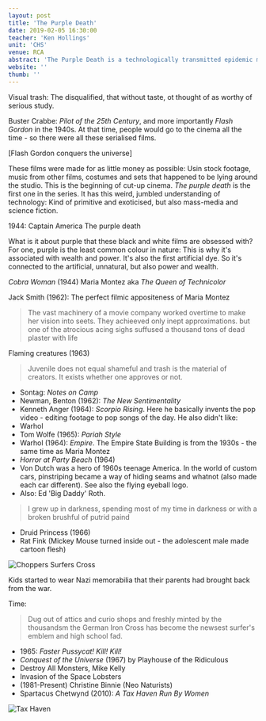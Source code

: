 ```yaml
---
layout: post
title: 'The Purple Death'
date: 2019-02-05 16:30:00
teacher: 'Ken Hollings'
unit: 'CHS'
venue: RCA
abstract: 'The Purple Death is a technologically transmitted epidemic made up from old movie clips, radio announcements and newspaper headlines. Second-hand clichés and shopworn costumes conspire with stock footage to spread a mass contagion for an age of mass communication.'
website: ''
thumb: ''
---
```


Visual trash: The disqualified, that without taste, ot thought of as worthy of serious study.

Buster Crabbe: _Pilot of the 25th Century_, and more importantly _Flash Gordon_ in the 1940s. At that time, people would go to the cinema all the time - so there were all these serialised films.

[Flash Gordon conquers the universe]

These films were made for as little money as possible: Usin stock footage, music from other films, costumes and sets that happened to be lying around the studio. This is the beginning of cut-up cinema. _The purple death_ is the first one in the series. It has this weird, jumbled understanding of technology: Kind of primitive and exoticised, but also mass-media and science fiction.

1944: Captain America The purple death

What is it about purple that these black and white films are obsessed with? For one, purple is the least common colour in nature: This is why it's associated with wealth and power. It's also the first artificial dye. So it's connected to the artificial, unnatural, but also power and wealth.

_Cobra Woman_ (1944)
Maria Montez aka _The Queen of Technicolor_

Jack Smith (1962): The perfect filmic appositeness of Maria Montez

> The vast machinery of a movie company worked overtime to make her vision into seets. They achieeved only inept approximations. but one of the atrocious acing sighs suffused a thousand tons of dead plaster with life

Flaming creatures (1963)

> Juvenile does not equal shameful and trash is the material of creators. It exists whether one approves or not.

- Sontag: _Notes on Camp_
- Newman, Benton (1962): _The New Sentimentality_
- Kenneth Anger (1964): _Scorpio Rising_. Here he basically invents the pop video - editing footage to pop songs of the day. He also didn't like:
- Warhol
- Tom Wolfe (1965): _Pariah Style_
- Warhol (1964): _Empire_. The Empire State Building is from the 1930s - the same time as Maria Montez
- _Horror at Party Beach_ (1964)
- Von Dutch was a hero of 1960s teenage America. In the world of custom cars, pinstriping became a way of hiding seams and whatnot (also made each car different). See also the flying eyeball logo.
- Also: Ed 'Big Daddy' Roth.

> I grew up in darkness, spending most of my time in darkness or with a broken brushful of putrid paind

- Druid Princess (1966)
- Rat Fink (Mickey Mouse turned inside out - the adolescent male made cartoon flesh)

![Choppers Surfers Cross](/assets/notes/cross.jpg)

Kids started to wear Nazi memorabilia that their parents had brought back from the war.

Time:

> Dug out of attics and curio shops and freshly minted by the thousandsm the German Iron Cross has become the newsest surfer's emblem and high school fad.

- 1965: _Faster Pussycat! Kill! Kill!_
- _Conquest of the Universe_ (1967) by Playhouse of the Ridiculous
- Destroy All Monsters, Mike Kelly
- Invasion of the Space Lobsters
- (1981-Present) Christine Binnie (Neo Naturists)
- Spartacus Chetwynd (2010): _A Tax Haven Run By Women_

![Tax Haven](/assets/notes/tax-haven.jpg)
